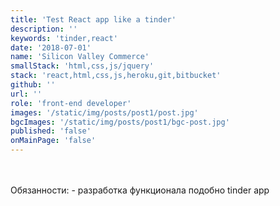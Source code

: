 ```yaml
---
title: 'Test React app like a tinder'
description: ''
keywords: 'tinder,react'
date: '2018-07-01'
name: 'Silicon Valley Commerce'
smallStack: 'html,css,js/jquery'
stack: 'react,html,css,js,heroku,git,bitbucket'
github: ''
url: ''
role: 'front-end developer'
images: '/static/img/posts/post1/post.jpg'
bgcImages: '/static/img/posts/post1/bgc-post.jpg'
published: 'false'
onMainPage: 'false'
---
```

<br>
<br>
Обязанности:
 - разработка функционала подобно tinder app